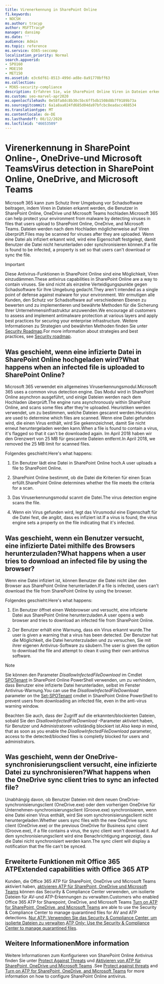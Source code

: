 ```yaml
---
title: Virenerkennung in SharePoint Online
f1.keywords:
- NOCSH
ms.author: tracyp
author: MSFTTracyP
manager: dansimp
ms.date: ''
audience: Admin
ms.topic: reference
ms.service: O365-seccomp
localization_priority: Normal
search.appverid:
- SPO160
- MOE150
- MET150
ms.assetid: e3c6df61-8513-499d-ad8e-8a91770bff63
ms.collection:
- M365-security-compliance
description: Erfahren Sie, wie SharePoint Online Viren in Dateien erkennt, die von Benutzern hochgeladen werden, und verhindert, dass Benutzer die Dateien herunterladen oder synchronisieren.
ms.custom: seo-marvel-apr2020
ms.openlocfilehash: 0e58fa8dc8b30c5bc6ff5db1508d8b7f9189b73a
ms.sourcegitcommit: 6a1a8aa024fd685d04da97bfcbc8eadacc488534
ms.translationtype: MT
ms.contentlocale: de-DE
ms.lasthandoff: 08/12/2020
ms.locfileid: "46653509"
---
```

# <a name="virus-detection-in-sharepoint-online-onedrive-and-microsoft-teams"></a><span data-ttu-id="009ea-103">Virenerkennung in SharePoint Online-, OneDrive-und Microsoft Teams</span><span class="sxs-lookup"><span data-stu-id="009ea-103">Virus detection in SharePoint Online, OneDrive, and Microsoft Teams</span></span>

<span data-ttu-id="009ea-104">Microsoft 365 kann zum Schutz Ihrer Umgebung vor Schadsoftware beitragen, indem Viren in Dateien erkannt werden, die Benutzer in SharePoint Online, OneDrive und Microsoft Teams hochladen.</span><span class="sxs-lookup"><span data-stu-id="009ea-104">Microsoft 365 can help protect your environment from malware by detecting viruses in files that users upload to SharePoint Online, OneDrive, and Microsoft Teams.</span></span> <span data-ttu-id="009ea-105">Dateien werden nach dem Hochladen möglicherweise auf Viren überprüft.</span><span class="sxs-lookup"><span data-stu-id="009ea-105">Files may be scanned for viruses after they are uploaded.</span></span> <span data-ttu-id="009ea-106">Wenn eine Datei als infiziert erkannt wird, wird eine Eigenschaft festgelegt, damit Benutzer die Datei nicht herunterladen oder synchronisieren können.</span><span class="sxs-lookup"><span data-stu-id="009ea-106">If a file is found to be infected, a property is set so that users can't download or sync the file.</span></span>

> [!IMPORTANT]
> <span data-ttu-id="009ea-107">Diese Antivirus-Funktionen in SharePoint Online sind eine Möglichkeit, Viren einzudämmen.</span><span class="sxs-lookup"><span data-stu-id="009ea-107">These antivirus capabilities in SharePoint Online are a way to contain viruses.</span></span> <span data-ttu-id="009ea-108">Sie sind nicht als einzelne Verteidigungspunkte gegen Schadsoftware für Ihre Umgebung gedacht.</span><span class="sxs-lookup"><span data-stu-id="009ea-108">They aren't intended as a single point of defense against malware for your environment.</span></span> <span data-ttu-id="009ea-109">Wir ermutigen alle Kunden, den Schutz vor Schadsoftware auf verschiedenen Ebenen zu bewerten und zu implementieren und bewährte Methoden für die Sicherung Ihrer Unternehmensinfrastruktur anzuwenden.</span><span class="sxs-lookup"><span data-stu-id="009ea-109">We encourage all customers to assess and implement antimalware protection at various layers and apply best practices for securing your enterprise infrastructure.</span></span> <span data-ttu-id="009ea-110">Weitere Informationen zu Strategien und bewährten Methoden finden Sie unter [Security Roadmap](security-roadmap.md).</span><span class="sxs-lookup"><span data-stu-id="009ea-110">For more information about strategies and best practices, see [Security roadmap](security-roadmap.md).</span></span>

## <a name="what-happens-when-an-infected-file-is-uploaded-to-sharepoint-online"></a><span data-ttu-id="009ea-111">Was geschieht, wenn eine infizierte Datei in SharePoint Online hochgeladen wird?</span><span class="sxs-lookup"><span data-stu-id="009ea-111">What happens when an infected file is uploaded to SharePoint Online?</span></span>

<span data-ttu-id="009ea-112">Microsoft 365 verwendet ein allgemeines Viruserkennungsmodul.</span><span class="sxs-lookup"><span data-stu-id="009ea-112">Microsoft 365 uses a common virus detection engine.</span></span> <span data-ttu-id="009ea-113">Das Modul wird in SharePoint Online asynchron ausgeführt, und einige Dateien werden nach dem Hochladen überprüft.</span><span class="sxs-lookup"><span data-stu-id="009ea-113">The engine runs asynchronously within SharePoint Online, and scans some files after they're uploaded.</span></span> <span data-ttu-id="009ea-114">Heuristiken werden verwendet, um zu bestimmen, welche Dateien gescannt werden.</span><span class="sxs-lookup"><span data-stu-id="009ea-114">Heuristics are used to determine which files are scanned.</span></span> <span data-ttu-id="009ea-115">Wenn eine Datei gefunden wird, die einen Virus enthält, wird Sie gekennzeichnet, damit Sie nicht erneut heruntergeladen werden kann.</span><span class="sxs-lookup"><span data-stu-id="009ea-115">When a file is found to contain a virus, it's flagged so that it can't be downloaded again.</span></span> <span data-ttu-id="009ea-116">Im April 2018 haben wir den Grenzwert von 25 MB für gescannte Dateien entfernt.</span><span class="sxs-lookup"><span data-stu-id="009ea-116">In April 2018, we removed the 25 MB limit for scanned files.</span></span>

<span data-ttu-id="009ea-117">Folgendes geschieht:</span><span class="sxs-lookup"><span data-stu-id="009ea-117">Here's what happens:</span></span>

1. <span data-ttu-id="009ea-118">Ein Benutzer lädt eine Datei in SharePoint Online hoch.</span><span class="sxs-lookup"><span data-stu-id="009ea-118">A user uploads a file to SharePoint Online.</span></span>

2. <span data-ttu-id="009ea-119">SharePoint Online bestimmt, ob die Datei die Kriterien für einen Scan erfüllt.</span><span class="sxs-lookup"><span data-stu-id="009ea-119">SharePoint Online determines whether the file meets the criteria for a scan.</span></span>

3. <span data-ttu-id="009ea-120">Das Viruserkennungsmodul scannt die Datei.</span><span class="sxs-lookup"><span data-stu-id="009ea-120">The virus detection engine scans the file.</span></span>

4. <span data-ttu-id="009ea-121">Wenn ein Virus gefunden wird, legt das Virusmodul eine Eigenschaft für die Datei fest, die angibt, dass es infiziert ist.</span><span class="sxs-lookup"><span data-stu-id="009ea-121">If a virus is found, the virus engine sets a property on the file indicating that it's infected.</span></span>

## <a name="what-happens-when-a-user-tries-to-download-an-infected-file-by-using-the-browser"></a><span data-ttu-id="009ea-122">Was geschieht, wenn ein Benutzer versucht, eine infizierte Datei mithilfe des Browsers herunterzuladen?</span><span class="sxs-lookup"><span data-stu-id="009ea-122">What happens when a user tries to download an infected file by using the browser?</span></span>

<span data-ttu-id="009ea-123">Wenn eine Datei infiziert ist, können Benutzer die Datei nicht über den Browser aus SharePoint Online herunterladen.</span><span class="sxs-lookup"><span data-stu-id="009ea-123">If a file is infected, users can't download the file from SharePoint Online by using the browser.</span></span>

<span data-ttu-id="009ea-124">Folgendes geschieht:</span><span class="sxs-lookup"><span data-stu-id="009ea-124">Here's what happens:</span></span>

1. <span data-ttu-id="009ea-125">Ein Benutzer öffnet einen Webbrowser und versucht, eine infizierte Datei aus SharePoint Online herunterzuladen.</span><span class="sxs-lookup"><span data-stu-id="009ea-125">A user opens a web browser and tries to download an infected file from SharePoint Online.</span></span>

2. <span data-ttu-id="009ea-126">Der Benutzer erhält eine Warnung, dass ein Virus erkannt wurde.</span><span class="sxs-lookup"><span data-stu-id="009ea-126">The user is given a warning that a virus has been detected.</span></span> <span data-ttu-id="009ea-127">Der Benutzer hat die Möglichkeit, die Datei herunterzuladen und zu versuchen, Sie mit ihrer eigenen Antivirus-Software zu säubern.</span><span class="sxs-lookup"><span data-stu-id="009ea-127">The user is given the option to download the file and attempt to clean it using their own antivirus software.</span></span>

> [!NOTE]
>
> <span data-ttu-id="009ea-128">Sie können den Parameter *DisallowInfectedFileDownload* im Cmdlet [SPOTenant](https://docs.microsoft.com/powershell/module/sharepoint-online/Set-SPOTenant) in SharePoint Online PowerShell verwenden, um zu verhindern, dass Benutzer eine infizierte Datei herunterladen, selbst im Fenster Antivirus-Warnung.</span><span class="sxs-lookup"><span data-stu-id="009ea-128">You can use the *DisallowInfectedFileDownload* parameter on the [Set-SPOTenant](https://docs.microsoft.com/powershell/module/sharepoint-online/Set-SPOTenant) cmdlet in SharePoint Online PowerShell to prevent users from downloading an infected file, even in the anti-virus warning window.</span></span>
>
> <span data-ttu-id="009ea-129">Beachten Sie auch, dass der Zugriff auf die erkannten/blockierten Dateien, sobald Sie den *DisallowInfectedFileDownload* -Parameter aktiviert haben, für Benutzer und Administratoren vollständig blockiert ist.</span><span class="sxs-lookup"><span data-stu-id="009ea-129">Also keep in mind, that as soon as you enable the *DisallowInfectedFileDownload* parameter, access to the detected/blocked files is completly blocked for users and administrators.</span></span>

## <a name="what-happens-when-the-onedrive-sync-client-tries-to-sync-an-infected-file"></a><span data-ttu-id="009ea-130">Was geschieht, wenn der OneDrive-synchronisierungsclient versucht, eine infizierte Datei zu synchronisieren?</span><span class="sxs-lookup"><span data-stu-id="009ea-130">What happens when the OneDrive sync client tries to sync an infected file?</span></span>

<span data-ttu-id="009ea-131">Unabhängig davon, ob Benutzer Dateien mit dem neuen OneDrive-synchronisierungsclient (OneDrive.exe) oder dem vorherigen OneDrive für Unternehmen-synchronisierungsclient (Groove.exe) synchronisieren, wenn eine Datei einen Virus enthält, wird Sie vom synchronisierungsclient nicht heruntergeladen.</span><span class="sxs-lookup"><span data-stu-id="009ea-131">Whether users sync files with the new OneDrive sync client (OneDrive.exe) or the previous OneDrive for Business sync client (Groove.exe), if a file contains a virus, the sync client won't download it.</span></span> <span data-ttu-id="009ea-132">Auf dem synchronisierungsclient wird eine Benachrichtigung angezeigt, dass die Datei nicht synchronisiert werden kann.</span><span class="sxs-lookup"><span data-stu-id="009ea-132">The sync client will display a notification that the file can't be synced.</span></span>

## <a name="extended-capabilities-with-office-365-atp"></a><span data-ttu-id="009ea-133">Erweiterte Funktionen mit Office 365 ATP</span><span class="sxs-lookup"><span data-stu-id="009ea-133">Extended capabilities with Office 365 ATP</span></span>

<span data-ttu-id="009ea-134">Kunden, die Office 365 ATP für SharePoint, OneDrive und Microsoft Teams aktiviert haben, [aktivieren ATP für SharePoint, OneDrive und Microsoft Teams](turn-on-atp-for-spo-odb-and-teams.md) können das Security & Compliance Center verwenden, um isolierte Dateien für AV-und ATP-Erkennungen zu verwalten.</span><span class="sxs-lookup"><span data-stu-id="009ea-134">Customers who enabled Office 365 ATP for Sharepoint, OneDrive, and Microsoft Teams [Turn on ATP for SharePoint, OneDrive, and Microsoft Teams](turn-on-atp-for-spo-odb-and-teams.md) are able to use the Security & Compliance Center to manage quarantined files for AV and ATP detections.</span></span> <span data-ttu-id="009ea-135">[Nur ATP: Verwenden Sie das Security & Compliance Center, um isolierte Dateien zu verwalten](manage-quarantined-messages-and-files.md#atp-only-use-the-security--compliance-center-to-manage-quarantined-files).</span><span class="sxs-lookup"><span data-stu-id="009ea-135">[ATP Only: Use the Security & Compliance Center to manage quarantined files](manage-quarantined-messages-and-files.md#atp-only-use-the-security--compliance-center-to-manage-quarantined-files).</span></span>

## <a name="more-information"></a><span data-ttu-id="009ea-136">Weitere Informationen</span><span class="sxs-lookup"><span data-stu-id="009ea-136">More information</span></span>

<span data-ttu-id="009ea-137">Weitere Informationen zum Konfigurieren von SharePoint Online Antivirus finden Sie unter [Protect Against Threats](https://docs.microsoft.com/microsoft-365/security/office-365-security/protect-against-threats?view=o365-worldwide#requirements) und [Aktivieren von ATP für SharePoint, OneDrive und Microsoft Teams](https://docs.microsoft.com/microsoft-365/security/office-365-security/turn-on-atp-for-spo-odb-and-teams?view=o365-worldwide) .</span><span class="sxs-lookup"><span data-stu-id="009ea-137">See [Protect against threats](https://docs.microsoft.com/microsoft-365/security/office-365-security/protect-against-threats?view=o365-worldwide#requirements) and [Turn on ATP for SharePoint, OneDrive, and Microsoft Teams](https://docs.microsoft.com/microsoft-365/security/office-365-security/turn-on-atp-for-spo-odb-and-teams?view=o365-worldwide) for more information on how to configure SharePoint Online antivirus.</span></span>


